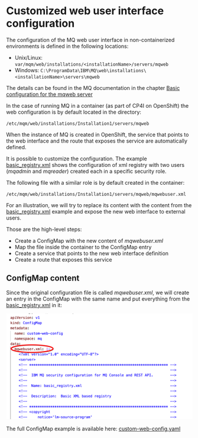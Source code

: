 
# Customized web user interface configuration


The configuration of the MQ web user interface in non-containerized environments is defined in the following locations:
- Unix/Linux: `var/mqm/web/installations/<installationName>/servers/mqweb`
- Windows: `C:\ProgramData\IBM\MQ\web\installations\<installationName>\servers\mqweb`

The details can be found in the MQ documentation in the chapter [Basic configuration for the mqweb server](https://www.ibm.com/docs/en/ibm-mq/9.3?topic=api-basic-configuration-mqweb-server)

In the case of running MQ in a container (as part of CP4I on OpenShift) the web configuration is by default located in the directory:
```
/etc/mqm/web/installations/Installation1/servers/mqweb
```
When the instance of MQ is created in OpenShift, the service that points to the web interface and the route that exposes the service are automatically defined.

It is possible to customize the configuration. The example [basic_registry.xml](example/basic_registry.xml) shows the configuration of xml registry with two users (*mqadmin* and *mqreader*) created each in a specific security role.

The following file with a similar role is by default created in the container:
```
/etc/mqm/web/installations/Installation1/servers/mqweb/mqwebuser.xml
```

For an illustration, we will try to replace its content with the content from the [basic_registry.xml](example/basic_registry.xml) example and expose the new web interface to external users.

Those are the high-level steps:
- Create a ConfigMap with the new content of *mqwebuser.xml*
- Map the file inside the container to the ConfigMap entry
- Create a service that points to the new web interface definition
- Create a route that exposes this service

## ConfigMap content

Since the original configuration file is called *mqwebuser.xml*, we will create an entry in the ConfigMap with the same name and put everything from the [basic_registry.xml](example/basic_registry.xml) in it:

<img width="850" src="images/Snip20221220_9.png">

The full ConfigMap example is available here: [custom-web-config.yaml](example/custom-web-config.yaml)






